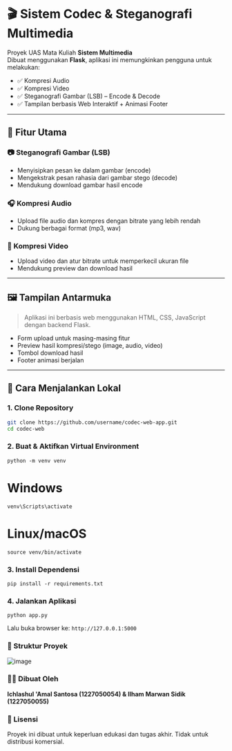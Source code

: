 # 🎬 Sistem Codec & Steganografi Multimedia

Proyek UAS Mata Kuliah **Sistem Multimedia**  
Dibuat menggunakan **Flask**, aplikasi ini memungkinkan pengguna untuk melakukan:

- ✅ Kompresi Audio
- ✅ Kompresi Video
- ✅ Steganografi Gambar (LSB) – Encode & Decode
- ✅ Tampilan berbasis Web Interaktif + Animasi Footer

---

## 📌 Fitur Utama

### 📷 Steganografi Gambar (LSB)

- Menyisipkan pesan ke dalam gambar (encode)
- Mengekstrak pesan rahasia dari gambar stego (decode)
- Mendukung download gambar hasil encode

### 🎧 Kompresi Audio

- Upload file audio dan kompres dengan bitrate yang lebih rendah
- Dukung berbagai format (mp3, wav)

### 🎥 Kompresi Video

- Upload video dan atur bitrate untuk memperkecil ukuran file
- Mendukung preview dan download hasil

---

## 🖼️ Tampilan Antarmuka

> Aplikasi ini berbasis web menggunakan HTML, CSS, JavaScript dengan backend Flask.

- Form upload untuk masing-masing fitur
- Preview hasil kompresi/stego (image, audio, video)
- Tombol download hasil
- Footer animasi berjalan

---

## 🚀 Cara Menjalankan Lokal

### 1. Clone Repository

```bash
git clone https://github.com/username/codec-web-app.git
cd codec-web
```

### 2. Buat & Aktifkan Virtual Environment

```python -m venv venv```

# Windows

```venv\Scripts\activate```

# Linux/macOS

```source venv/bin/activate```

### 3. Install Dependensi

```pip install -r requirements.txt```

### 4. Jalankan Aplikasi

```python app.py```

Lalu buka browser ke: ```http://127.0.0.1:5000```

### 📁 Struktur Proyek

![image](https://github.com/user-attachments/assets/9a6b3f4d-27cc-49e2-9763-ea5dc0690ab1)


### 👨‍💻 Dibuat Oleh

**Ichlashul 'Amal Santosa (1227050054) & Ilham Marwan Sidik (1227050055)**

### 📃 Lisensi

Proyek ini dibuat untuk keperluan edukasi dan tugas akhir. Tidak untuk distribusi komersial.
